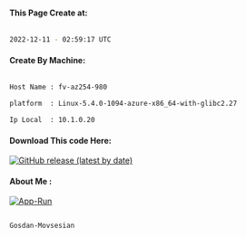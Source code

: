 
   
#### This Page Create at:

```bash

2022-12-11 - 02:59:17 UTC

```

#### Create By Machine:

```bash

Host Name : fv-az254-980

platform  : Linux-5.4.0-1094-azure-x86_64-with-glibc2.27

Ip Local  : 10.1.0.20

```
#### Download This code Here:

[![GitHub release (latest by date)](https://img.shields.io/github/v/release/Gosdan-Movsesian/Gosdan?style=for-the-badge&label=Download)](https://github.com/Gosdan-Movsesian/Gosdan/releases) 

</p> 

#### About Me :

[![App-Run](https://github.com/Gosdan-Movsesian/Gosdan/actions/workflows/App-Run.yml/badge.svg)](https://github.com/Gosdan-Movsesian/Gosdan/actions/workflows/App-Run.yml)

```bash

Gosdan-Movsesian

```

